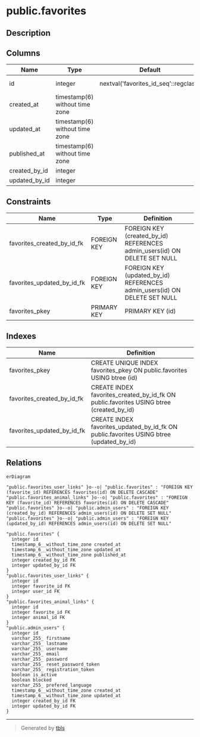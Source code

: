 # public.favorites

## Description

## Columns

| Name | Type | Default | Nullable | Children | Parents | Comment |
| ---- | ---- | ------- | -------- | -------- | ------- | ------- |
| id | integer | nextval('favorites_id_seq'::regclass) | false | [public.favorites_user_links](public.favorites_user_links.md) [public.favorites_animal_links](public.favorites_animal_links.md) |  |  |
| created_at | timestamp(6) without time zone |  | true |  |  |  |
| updated_at | timestamp(6) without time zone |  | true |  |  |  |
| published_at | timestamp(6) without time zone |  | true |  |  |  |
| created_by_id | integer |  | true |  | [public.admin_users](public.admin_users.md) |  |
| updated_by_id | integer |  | true |  | [public.admin_users](public.admin_users.md) |  |

## Constraints

| Name | Type | Definition |
| ---- | ---- | ---------- |
| favorites_created_by_id_fk | FOREIGN KEY | FOREIGN KEY (created_by_id) REFERENCES admin_users(id) ON DELETE SET NULL |
| favorites_updated_by_id_fk | FOREIGN KEY | FOREIGN KEY (updated_by_id) REFERENCES admin_users(id) ON DELETE SET NULL |
| favorites_pkey | PRIMARY KEY | PRIMARY KEY (id) |

## Indexes

| Name | Definition |
| ---- | ---------- |
| favorites_pkey | CREATE UNIQUE INDEX favorites_pkey ON public.favorites USING btree (id) |
| favorites_created_by_id_fk | CREATE INDEX favorites_created_by_id_fk ON public.favorites USING btree (created_by_id) |
| favorites_updated_by_id_fk | CREATE INDEX favorites_updated_by_id_fk ON public.favorites USING btree (updated_by_id) |

## Relations

```mermaid
erDiagram

"public.favorites_user_links" }o--o| "public.favorites" : "FOREIGN KEY (favorite_id) REFERENCES favorites(id) ON DELETE CASCADE"
"public.favorites_animal_links" }o--o| "public.favorites" : "FOREIGN KEY (favorite_id) REFERENCES favorites(id) ON DELETE CASCADE"
"public.favorites" }o--o| "public.admin_users" : "FOREIGN KEY (created_by_id) REFERENCES admin_users(id) ON DELETE SET NULL"
"public.favorites" }o--o| "public.admin_users" : "FOREIGN KEY (updated_by_id) REFERENCES admin_users(id) ON DELETE SET NULL"

"public.favorites" {
  integer id
  timestamp_6__without_time_zone created_at
  timestamp_6__without_time_zone updated_at
  timestamp_6__without_time_zone published_at
  integer created_by_id FK
  integer updated_by_id FK
}
"public.favorites_user_links" {
  integer id
  integer favorite_id FK
  integer user_id FK
}
"public.favorites_animal_links" {
  integer id
  integer favorite_id FK
  integer animal_id FK
}
"public.admin_users" {
  integer id
  varchar_255_ firstname
  varchar_255_ lastname
  varchar_255_ username
  varchar_255_ email
  varchar_255_ password
  varchar_255_ reset_password_token
  varchar_255_ registration_token
  boolean is_active
  boolean blocked
  varchar_255_ prefered_language
  timestamp_6__without_time_zone created_at
  timestamp_6__without_time_zone updated_at
  integer created_by_id FK
  integer updated_by_id FK
}
```

---

> Generated by [tbls](https://github.com/k1LoW/tbls)
